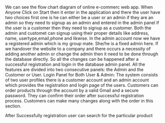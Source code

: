 We can see the flow chart diagram of online e-commerc web app.
When Anyone Click on Start then it enter in the application and there the user have two choices first one is he can either be a user or an admin if they are an admin so they need to signup as an admin and entered in the admin panel if the user is a customer then they need to signup as a customer. 
Both the admin and customet can signup using their proper details like address, name, usertype,email,phone and likwise. 
In the admin account now we have a registered admin which is my group mate.
She/he is a fixed admin here. If we handover the website to a company and there
occurs a necessity of adding another admin or change the admin then it need to
be done through the database directly. So all the changes can be happened after a
successful registration and login in the database admin panel.
All the features are divided into two consecutive panels: the Admin and the Customer or User.
Login Panel for Both User & Admin:
The system consists of two user profiles there is a customer account and an admin account which provides the registration and login page of the users. Customers can order products through the account by a valid Gmail and a secure password. They can confirm their order
after successful registration process. Customers can make many changes along
with the order in this section.

After Successfully registration user can search for the particular product 
